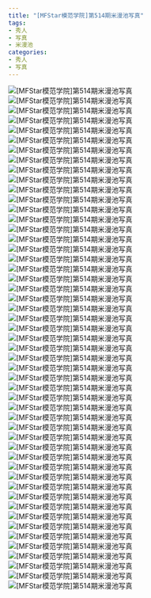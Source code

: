 ```yaml
---
title: "[MFStar模范学院]第514期米漫池写真"
tags: 
- 秀人
- 写真
- 米漫池
categories:
- 秀人
- 写真
---
```


![[MFStar模范学院]第514期米漫池写真](https://img.ilovese.xyz/1734710290581.webp)
![[MFStar模范学院]第514期米漫池写真](https://img.ilovese.xyz/1734710292171.webp)
![[MFStar模范学院]第514期米漫池写真](https://img.ilovese.xyz/1734710293640.webp)
![[MFStar模范学院]第514期米漫池写真](https://img.ilovese.xyz/1734710295284.webp)
![[MFStar模范学院]第514期米漫池写真](https://img.ilovese.xyz/1734710296771.webp)
![[MFStar模范学院]第514期米漫池写真](https://img.ilovese.xyz/1734710298473.webp)
![[MFStar模范学院]第514期米漫池写真](https://img.ilovese.xyz/1734710300204.webp)
![[MFStar模范学院]第514期米漫池写真](https://img.ilovese.xyz/1734710301613.webp)
![[MFStar模范学院]第514期米漫池写真](https://img.ilovese.xyz/1734710303480.webp)
![[MFStar模范学院]第514期米漫池写真](https://img.ilovese.xyz/1734710305266.webp)
![[MFStar模范学院]第514期米漫池写真](https://img.ilovese.xyz/1734710306965.webp)
![[MFStar模范学院]第514期米漫池写真](https://img.ilovese.xyz/1734710308225.webp)
![[MFStar模范学院]第514期米漫池写真](https://img.ilovese.xyz/1734710309621.webp)
![[MFStar模范学院]第514期米漫池写真](https://img.ilovese.xyz/1734710310914.webp)
![[MFStar模范学院]第514期米漫池写真](https://img.ilovese.xyz/1734710312617.webp)
![[MFStar模范学院]第514期米漫池写真](https://img.ilovese.xyz/1734710314323.webp)
![[MFStar模范学院]第514期米漫池写真](https://img.ilovese.xyz/1734710315707.webp)
![[MFStar模范学院]第514期米漫池写真](https://img.ilovese.xyz/1734710317202.webp)
![[MFStar模范学院]第514期米漫池写真](https://img.ilovese.xyz/1734710318732.webp)
![[MFStar模范学院]第514期米漫池写真](https://img.ilovese.xyz/1734710320440.webp)
![[MFStar模范学院]第514期米漫池写真](https://img.ilovese.xyz/1734710322135.webp)
![[MFStar模范学院]第514期米漫池写真](https://img.ilovese.xyz/1734710323768.webp)
![[MFStar模范学院]第514期米漫池写真](https://img.ilovese.xyz/1734710325795.webp)
![[MFStar模范学院]第514期米漫池写真](https://img.ilovese.xyz/1734710327376.webp)
![[MFStar模范学院]第514期米漫池写真](https://img.ilovese.xyz/1734710329450.webp)
![[MFStar模范学院]第514期米漫池写真](https://img.ilovese.xyz/1734710330953.webp)
![[MFStar模范学院]第514期米漫池写真](https://img.ilovese.xyz/1734710332154.webp)
![[MFStar模范学院]第514期米漫池写真](https://img.ilovese.xyz/1734710333849.webp)
![[MFStar模范学院]第514期米漫池写真](https://img.ilovese.xyz/1734710335342.webp)
![[MFStar模范学院]第514期米漫池写真](https://img.ilovese.xyz/1734710337024.webp)
![[MFStar模范学院]第514期米漫池写真](https://img.ilovese.xyz/1734710338675.webp)
![[MFStar模范学院]第514期米漫池写真](https://img.ilovese.xyz/1734710339921.webp)
![[MFStar模范学院]第514期米漫池写真](https://img.ilovese.xyz/1734710341185.webp)
![[MFStar模范学院]第514期米漫池写真](https://img.ilovese.xyz/1734710342914.webp)
![[MFStar模范学院]第514期米漫池写真](https://img.ilovese.xyz/1734710344481.webp)
![[MFStar模范学院]第514期米漫池写真](https://img.ilovese.xyz/1734710346081.webp)
![[MFStar模范学院]第514期米漫池写真](https://img.ilovese.xyz/1734710347487.webp)
![[MFStar模范学院]第514期米漫池写真](https://img.ilovese.xyz/1734710349214.webp)
![[MFStar模范学院]第514期米漫池写真](https://img.ilovese.xyz/1734710350642.webp)
![[MFStar模范学院]第514期米漫池写真](https://img.ilovese.xyz/1734710352618.webp)
![[MFStar模范学院]第514期米漫池写真](https://img.ilovese.xyz/1734710354400.webp)
![[MFStar模范学院]第514期米漫池写真](https://img.ilovese.xyz/1734710356045.webp)
![[MFStar模范学院]第514期米漫池写真](https://img.ilovese.xyz/1734710357434.webp)
![[MFStar模范学院]第514期米漫池写真](https://img.ilovese.xyz/1734710359020.webp)
![[MFStar模范学院]第514期米漫池写真](https://img.ilovese.xyz/1734710360774.webp)
![[MFStar模范学院]第514期米漫池写真](https://img.ilovese.xyz/1734710362307.webp)
![[MFStar模范学院]第514期米漫池写真](https://img.ilovese.xyz/1734710363727.webp)
![[MFStar模范学院]第514期米漫池写真](https://img.ilovese.xyz/1734710365054.webp)
![[MFStar模范学院]第514期米漫池写真](https://img.ilovese.xyz/1734710366459.webp)
![[MFStar模范学院]第514期米漫池写真](https://img.ilovese.xyz/1734710368302.webp)
![[MFStar模范学院]第514期米漫池写真](https://img.ilovese.xyz/1734710370423.webp)
